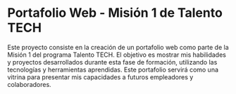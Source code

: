 # Portafolio Web - Misión 1 de Talento TECH

Este proyecto consiste en la creación de un portafolio web como parte de la Misión 1 del programa Talento TECH. El objetivo es mostrar mis habilidades y proyectos desarrollados durante esta fase de formación, utilizando las tecnologías y herramientas aprendidas. Este portafolio servirá como una vitrina para presentar mis capacidades a futuros empleadores y colaboradores.